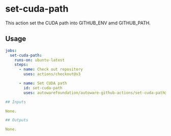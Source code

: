 # set-cuda-path

This action set the CUDA path into GITHUB_ENV amd GITHUB_PATH.

## Usage

```yaml
jobs:
  set-cuda-path:
    runs-on: ubuntu-latest
    steps:
      - name: Check out repository
        uses: actions/checkout@v3

      - name: Set CUDA path
        id: set-cuda-path
        uses: autowarefoundation/autoware-github-actions/set-cuda-path@v1

## Inputs

None.

## Outputs

None.
```
